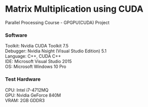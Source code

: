 # Matrix Multiplication using CUDA
Parallel Processing Course - GPGPU(CUDA) Project

### Software ###
Toolkit: Nvidia CUDA Toolkit 7.5<br>
Debugger: Nvidia Nsight (Visual Studio Edition) 5.1<br>
Language: C++, CUDA C++<br>
IDE: Microsoft Visual Studio 2015<br>
OS: Microsoft Windows 10 Pro

### Test Hardware ###
CPU: Intel i7-4712MQ<br>
GPU: Nvidia GeForce 840M<br>
VRAM: 2GB GDDR3
